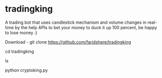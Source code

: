 # tradingking
A trading bot that uses candlestick mechanism and volume changes in real-time by the help APIs to bet your money to duck it up 100 percent, be happy to lose money :)

Download - git clone https://github.com/faridshere/tradingking



cd tradingking



ls 



python cryptoking.py
